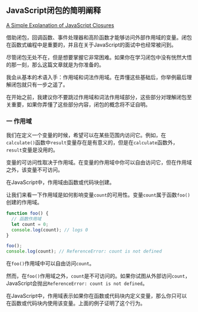 ## JavaScript闭包的简明阐释
[A Simple Explanation of JavaScript Closures](https://dmitripavlutin.com/simple-explanation-of-javascript-closures/)

借助闭包，回调函数、事件处理器和高阶函数才能够访问外部作用域的变量。闭包在函数式编程中是重要的，并且在关于JavaScript的面试中也经常被问到。

尽管闭包无处不在，但是想要掌握它非常困难。如果你在学习闭包中没有恍然大悟的那一刻，那么这篇文章就是为你准备的。

我会从基本的术语入手：作用域和词法作用域。在弄懂这些基础后，你举例最后理解闭包就只有一步之遥了。

在开始之前，我建议你不要跳过作用域和词法作用域部分，这些部分对理解闭包至关重要，如果你弄懂了这些部分内容，闭包的概念将不证自明。

### 一 作用域
我们在定义一个变量的时候，希望可以在某些范围内访问它。例如，在`calculate()`函数中`result`变量存在是有意义的，但是在`calculate`函数外，`result`变量是没用的。

变量的可访问性取决于作用域。在变量的作用域中你可以自由访问它，但在作用域之外，该变量不可访问。

在JavaScript中，作用域由函数或代码块创建。

让我们来看一下作用域是如何影响变量`count`的可用性。变量`count`属于函数`foo()`创建的作用域。

```javascript
function foo() {
  // 函数作用域
  let count = 0;
  console.log(count); // logs 0
}

foo();
console.log(count); // ReferenceError: count is not defined
```

在`foo()`作用域中可以自由访问`count`。

然而，在`foo()`作用域之外，`count`是不可访问的。如果你试图从外部访问`count`，JavaScript会抛出`ReferenceError: count is not defined`。

在JavaScript中，作用域表示如果你在函数或代码块内定义变量，那么你只可以在函数或代码块内使用该变量。上面的例子证明了这个行为。

